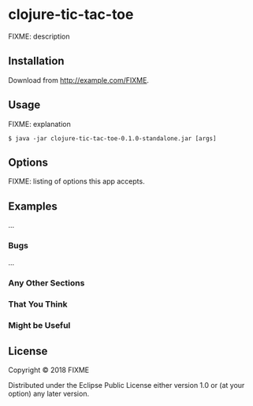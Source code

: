 # clojure-tic-tac-toe

FIXME: description

## Installation

Download from http://example.com/FIXME.

## Usage

FIXME: explanation

    $ java -jar clojure-tic-tac-toe-0.1.0-standalone.jar [args]

## Options

FIXME: listing of options this app accepts.

## Examples

...

### Bugs

...

### Any Other Sections
### That You Think
### Might be Useful

## License

Copyright © 2018 FIXME

Distributed under the Eclipse Public License either version 1.0 or (at
your option) any later version.
